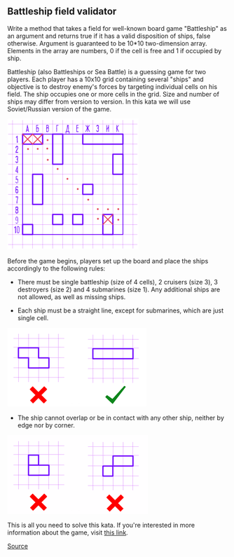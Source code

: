 ## Battleship field validator

Write a method that takes a field for well-known board game "Battleship" as an argument and returns true if it has a valid disposition of ships, false otherwise. Argument is guaranteed to be 10*10 two-dimension array. Elements in the array are numbers, 0 if the cell is free and 1 if occupied by ship.

Battleship (also Battleships or Sea Battle) is a guessing game for two players. Each player has a 10x10 grid containing several "ships" and objective is to destroy enemy's forces by targeting individual cells on his field. The ship occupies one or more cells in the grid. Size and number of ships may differ from version to version. In this kata we will use Soviet/Russian version of the game.

![game board](https://github.com/iKostanOrg/codewars/blob/master/kyu_3/battleship_field_validator/img/IWxeRBV.png)

Before the game begins, players set up the board and place the ships accordingly to the following rules:

*   There must be single battleship (size of 4 cells), 2 cruisers (size 3), 3 destroyers (size 2) and 4 submarines (size 1). Any additional ships are not allowed, as well as missing ships.

*   Each ship must be a straight line, except for submarines, which are just single cell.

![game board](https://github.com/iKostanOrg/codewars/blob/master/kyu_3/battleship_field_validator/img/FleBpT9.png)

*   The ship cannot overlap or be in contact with any other ship, neither by edge nor by corner.

![game board](https://github.com/iKostanOrg/codewars/blob/master/kyu_3/battleship_field_validator/img/MuLvnug.png)

This is all you need to solve this kata. If you're interested in more information about the game, visit [this link](http://en.wikipedia.org/wiki/Battleship_(game)).

[Source](https://www.codewars.com/kata/52bb6539a4cf1b12d90005b7/train/python)
